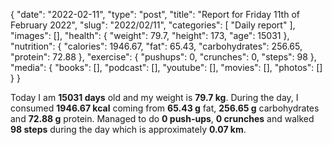 {
    "date": "2022-02-11",
    "type": "post",
    "title": "Report for Friday 11th of February 2022",
    "slug": "2022\/02\/11",
    "categories": [
        "Daily report"
    ],
    "images": [],
    "health": {
        "weight": 79.7,
        "height": 173,
        "age": 15031
    },
    "nutrition": {
        "calories": 1946.67,
        "fat": 65.43,
        "carbohydrates": 256.65,
        "protein": 72.88
    },
    "exercise": {
        "pushups": 0,
        "crunches": 0,
        "steps": 98
    },
    "media": {
        "books": [],
        "podcast": [],
        "youtube": [],
        "movies": [],
        "photos": []
    }
}

Today I am <strong>15031 days</strong> old and my weight is <strong>79.7 kg</strong>. During the day, I consumed <strong>1946.67 kcal</strong> coming from <strong>65.43 g</strong> fat, <strong>256.65 g</strong> carbohydrates and <strong>72.88 g</strong> protein. Managed to do <strong>0 push-ups</strong>, <strong>0 crunches</strong> and walked <strong>98 steps</strong> during the day which is approximately <strong>0.07 km</strong>.